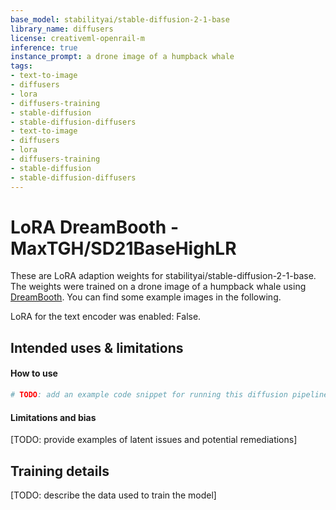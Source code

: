 ```yaml
---
base_model: stabilityai/stable-diffusion-2-1-base
library_name: diffusers
license: creativeml-openrail-m
inference: true
instance_prompt: a drone image of a humpback whale
tags:
- text-to-image
- diffusers
- lora
- diffusers-training
- stable-diffusion
- stable-diffusion-diffusers
- text-to-image
- diffusers
- lora
- diffusers-training
- stable-diffusion
- stable-diffusion-diffusers
---
```


<!-- This model card has been generated automatically according to the information the training script had access to. You
should probably proofread and complete it, then remove this comment. -->


# LoRA DreamBooth - MaxTGH/SD21BaseHighLR

These are LoRA adaption weights for stabilityai/stable-diffusion-2-1-base. The weights were trained on a drone image of a humpback whale using [DreamBooth](https://dreambooth.github.io/). You can find some example images in the following. 



LoRA for the text encoder was enabled: False.


## Intended uses & limitations

#### How to use

```python
# TODO: add an example code snippet for running this diffusion pipeline
```

#### Limitations and bias

[TODO: provide examples of latent issues and potential remediations]

## Training details

[TODO: describe the data used to train the model]